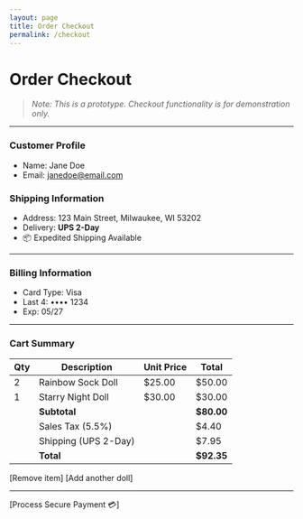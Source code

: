 ```yaml
---
layout: page
title: Order Checkout
permalink: /checkout
---
```


# Order Checkout

> *Note: This is a prototype. Checkout functionality is for demonstration only.*

---

### Customer Profile

- Name: Jane Doe  
- Email: janedoe@email.com

### Shipping Information

- Address: 123 Main Street, Milwaukee, WI 53202  
- Delivery: **UPS 2-Day**  
- 📦 Expedited Shipping Available

---

### Billing Information

- Card Type: Visa  
- Last 4: •••• 1234  
- Exp: 05/27

---

### Cart Summary

| Qty | Description          | Unit Price | Total      |
|-----|----------------------|------------|------------|
| 2   | Rainbow Sock Doll    | $25.00     | $50.00     |
| 1   | Starry Night Doll    | $30.00     | $30.00     |
|     | **Subtotal**         |            | **$80.00** |
|     | Sales Tax (5.5%)     |            | $4.40      |
|     | Shipping (UPS 2-Day) |            | $7.95      |
|     | **Total**            |            | **$92.35** |

[Remove item] [Add another doll]

---

[Process Secure Payment 💳]
